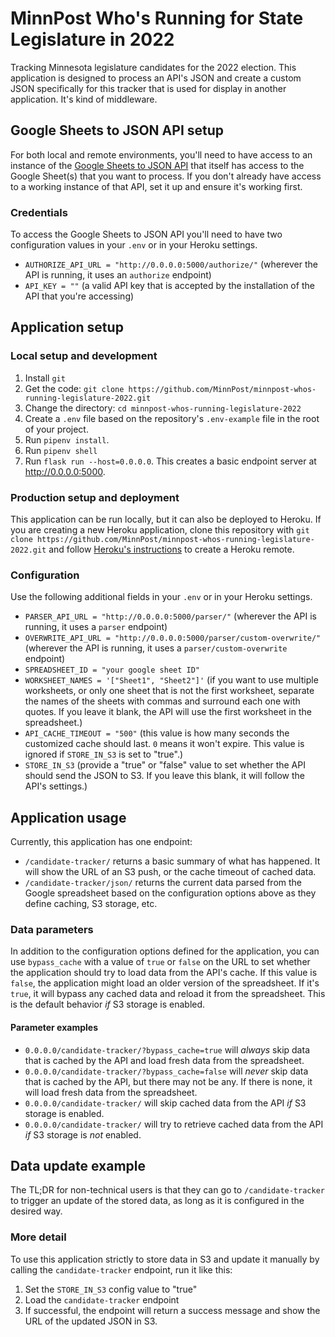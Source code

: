 # MinnPost Who's Running for State Legislature in 2022
Tracking Minnesota legislature candidates for the 2022 election. This application is designed to process an API's JSON and create a custom JSON specifically for this tracker that is used for display in another application. It's kind of middleware.

## Google Sheets to JSON API setup

For both local and remote environments, you'll need to have access to an instance of the [Google Sheets to JSON API](https://github.com/MinnPost/google-sheet-to-json-api) that itself has access to the Google Sheet(s) that you want to process. If you don't already have access to a working instance of that API, set it up and ensure it's working first.

### Credentials

To access the Google Sheets to JSON API you'll need to have two configuration values in your `.env` or in your Heroku settings.

- `AUTHORIZE_API_URL = "http://0.0.0.0:5000/authorize/"` (wherever the API is running, it uses an `authorize` endpoint)
- `API_KEY = ""` (a valid API key that is accepted by the installation of the API that you're accessing)

## Application setup

### Local setup and development

1. Install `git`
1. Get the code: `git clone https://github.com/MinnPost/minnpost-whos-running-legislature-2022.git`
1. Change the directory: `cd minnpost-whos-running-legislature-2022`
1. Create a `.env` file based on the repository's `.env-example` file in the root of your project.
1. Run `pipenv install`.
1. Run `pipenv shell`
1. Run `flask run --host=0.0.0.0`. This creates a basic endpoint server at http://0.0.0.0:5000.

### Production setup and deployment

This application can be run locally, but it can also be deployed to Heroku. If you are creating a new Heroku application, clone this repository with `git clone https://github.com/MinnPost/minnpost-whos-running-legislature-2022.git` and follow [Heroku's instructions](https://devcenter.heroku.com/articles/git#create-a-heroku-remote) to create a Heroku remote.

### Configuration

Use the following additional fields in your `.env` or in your Heroku settings.

- `PARSER_API_URL = "http://0.0.0.0:5000/parser/"` (wherever the API is running, it uses a `parser` endpoint)
- `OVERWRITE_API_URL = "http://0.0.0.0:5000/parser/custom-overwrite/"` (wherever the API is running, it uses a `parser/custom-overwrite` endpoint)
- `SPREADSHEET_ID = "your google sheet ID"`
- `WORKSHEET_NAMES = '["Sheet1", "Sheet2"]'` (if you want to use multiple worksheets, or only one sheet that is not the first worksheet, separate the names of the sheets with commas and surround each one with quotes. If you leave it blank, the API will use the first worksheet in the spreadsheet.)
- `API_CACHE_TIMEOUT = "500"` (this value is how many seconds the customized cache should last. `0` means it won't expire. This value is ignored if `STORE_IN_S3` is set to "true".)
- `STORE_IN_S3` (provide a "true" or "false" value to set whether the API should send the JSON to S3. If you leave this blank, it will follow the API's settings.)

## Application usage

Currently, this application has one endpoint:

- `/candidate-tracker/` returns a basic summary of what has happened. It will show the URL of an S3 push, or the cache timeout of cached data.
- `/candidate-tracker/json/` returns the current data parsed from the Google spreadsheet based on the configuration options above as they define caching, S3 storage, etc.

### Data parameters

In addition to the configuration options defined for the application, you can use `bypass_cache` with a value of `true` or `false` on the URL to set whether the application should try to load data from the API's cache. If this value is `false`, the application might load an older version of the spreadsheet. If it's `true`, it will bypass any cached data and reload it from the spreadsheet. This is the default behavior *if* S3 storage is enabled.

#### Parameter examples

- `0.0.0.0/candidate-tracker/?bypass_cache=true` will *always* skip data that is cached by the API and load fresh data from the spreadsheet.
- `0.0.0.0/candidate-tracker/?bypass_cache=false` will *never* skip data that is cached by the API, but there may not be any. If there is none, it will load fresh data from the spreadsheet.
- `0.0.0.0/candidate-tracker/` will skip cached data from the API *if* S3 storage is enabled.
- `0.0.0.0/candidate-tracker/` will try to retrieve cached data from the API *if* S3 storage is *not* enabled.

## Data update example

The TL;DR for non-technical users is that they can go to `/candidate-tracker` to trigger an update of the stored data, as long as it is configured in the desired way.

### More detail

To use this application strictly to store data in S3 and update it manually by calling the `candidate-tracker` endpoint, run it like this:

1. Set the `STORE_IN_S3` config value to "true"
1. Load the `candidate-tracker` endpoint
1. If successful, the endpoint will return a success message and show the URL of the updated JSON in S3.

